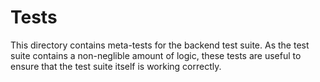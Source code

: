 # Tests

This directory contains meta-tests for the backend test suite. As the test suite contains a non-neglible amount of logic, these tests are useful to ensure that the test suite itself is working correctly.
